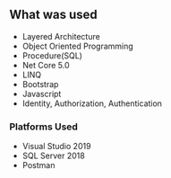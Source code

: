 ## What was used 
- Layered Architecture
- Object Oriented Programming
- Procedure(SQL)
- Net Core 5.0
- LINQ
- Bootstrap
- Javascript
- Identity, Authorization, Authentication


### Platforms Used
- Visual Studio 2019
- SQL Server 2018
- Postman
